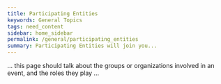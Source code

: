 ```yaml
---
title: Participating Entities
keywords: General Topics
tags: need_content
sidebar: home_sidebar
permalink: /general/participating_entities
summary: Participating Entities will join you...
---
```


... this page should talk about the groups or organizations involved in an event, and the roles they play ...